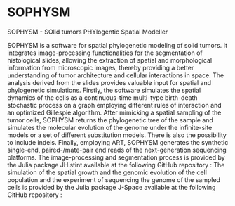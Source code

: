 # SOPHYSM
SOPHYSM - SOlid tumors PHYlogentic Spatial Modeller

SOPHYSM is a software for spatial phylogenetic modeling of solid tumors. It integrates image-processing functionalities for the segmentation of histological slides, allowing the extraction of spatial and morphological information from microscopic images, thereby providing a better understanding of tumor architecture and cellular interactions in space. The analysis derived from the slides provides valuable input for spatial and phylogenetic simulations. Firstly, the software simulates the spatial dynamics of the cells as a continuous-time multi-type birth-death stochastic process on a graph employing different rules of interaction and an optimized Gillespie algorithm. After mimicking a spatial sampling of the tumor cells, SOPHYSM returns the phylogenetic tree of the sample and simulates the molecular evolution of the genome under the infinite-site models or a set of different substitution models. There is also the possibility to include indels. Finally, employing ART, SOPHYSM generates the synthetic single-end, paired-/mate-pair end reads of the next-generation sequencing platforms.
The image-processing and segmentation process is provided by the Julia package JHistint available at the following GitHub repository :
The simulation of the spatial growth and the genomic evolution of the cell population and the experiment of sequencing the genome of the sampled cells is provided by the Julia package J-Space available at the following GitHub repository :







